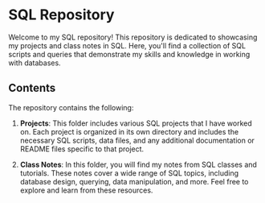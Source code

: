 # SQL Repository

Welcome to my SQL repository! This repository is dedicated to showcasing my projects and class notes in SQL. Here, you'll find a collection of SQL scripts and queries that demonstrate my skills and knowledge in working with databases.

## Contents

The repository contains the following:

1. **Projects**: This folder includes various SQL projects that I have worked on. Each project is organized in its own directory and includes the necessary SQL scripts, data files, and any additional documentation or README files specific to that project.

2. **Class Notes**: In this folder, you will find my notes from SQL classes and tutorials. These notes cover a wide range of SQL topics, including database design, querying, data manipulation, and more. Feel free to explore and learn from these resources.



